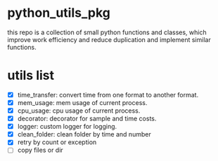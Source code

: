 # python_utils_pkg
this repo is a collection of small python functions and classes, which improve work efficiency and reduce duplication and implement similar functions.


# utils list
- [x] time_transfer: convert time from one format to another format.
- [X] mem_usage: mem usage of current process.
- [x] cpu_usage: cpu usage of current process.
- [x] decorator: decorator for sample and time costs.
- [x] logger: custom logger for logging.
- [x] clean_folder: clean folder by time and number
- [x] retry by count or exception
- [ ] copy files or dir
